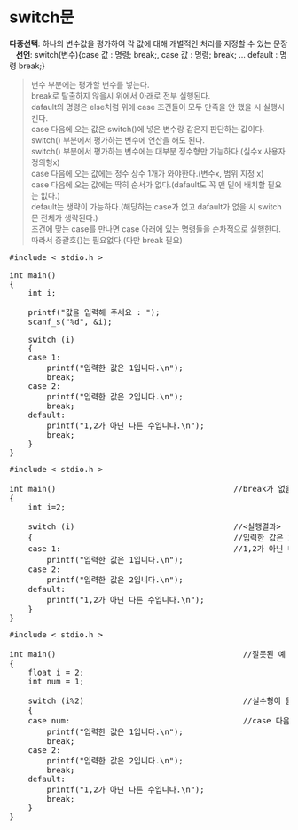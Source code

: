 # switch문
**다중선택**:  하나의 변수값을 평가하여 각 값에 대해 개별적인 처리를 지정할 수 있는 문장  
&nbsp;&nbsp;&nbsp;**선언**: switch(변수){case 값 : 명령; break;, case 값 : 명령; break; ... default : 명령 break;}  
> 변수 부분에는 평가할 변수를 넣는다.  
> break로 탈출하지 않을시 위에서 아래로 전부 실행된다.    
> dafault의 명령은 else처럼 위에 case 조건들이 모두 만족을 안 했을 시 실행시킨다.    
> case 다음에 오는 값은 switch()에 넣은 변수랑 같은지 판단하는 값이다.  
> switch() 부분에서 평가하는 변수에 연산을 해도 된다.  
> switch() 부분에서 평가하는 변수에는 대부분 정수형만 가능하다.(실수x 사용자 정의형x)  
> case 다음에 오는 값에는 정수 상수 1개가 와야한다.(변수x, 범위 지정 x)  
> case 다음에 오는 값에는 딱히 순서가 없다.(dafault도 꼭 맨 밑에 배치할 필요는 없다.)  
> default는 생략이 가능하다.(해당하는 case가 없고 dafault가 없을 시 switch문 전체가 생략된다.)  
> 조건에 맞는 case를 만나면 case 아래에 있는 명령들을 순차적으로 실행한다. 따라서 중괄호{}는 필요없다.(다만 break 필요)  
<pre>#include < stdio.h >

int main()
{
    int i;

    printf("값을 입력해 주세요 : ");
    scanf_s("%d", &i);

    switch (i)
    {
    case 1:
        printf("입력한 값은 1입니다.\n");
        break;
    case 2:
        printf("입력한 값은 2입니다.\n");
        break;
    default:
        printf("1,2가 아닌 다른 수입니다.\n");
        break;
    }
}</pre>
<pre>#include < stdio.h >

int main()                                      //break가 없을 시
{
    int i=2;

    switch (i)                                  //<실행결과>
    {                                           //입력한 값은 2입니다.
    case 1:                                     //1,2가 아닌 다른 수입니다.
        printf("입력한 값은 1입니다.\n");
    case 2:
        printf("입력한 값은 2입니다.\n");
    default:
        printf("1,2가 아닌 다른 수입니다.\n");
    }
}</pre>
<pre>#include < stdio.h >

int main()                                        //잘못된 예
{
    float i = 2;
    int num = 1;
  
    switch (i%2)                                  //실수형이 들어감
    {                                             
    case num:                                     //case 다음에 정수 상수가 아닌 변수가 들어감
        printf("입력한 값은 1입니다.\n");
        break;
    case 2:
        printf("입력한 값은 2입니다.\n");
        break;
    default:
        printf("1,2가 아닌 다른 수입니다.\n");
        break;
    }
}</pre>
